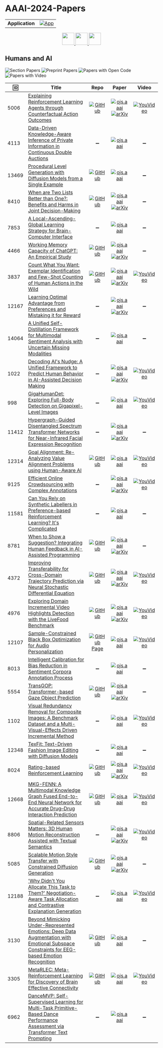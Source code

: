 # AAAI-2024-Papers

<table>
    <tr>
        <td><strong>Application</strong></td>
        <td>
            <a href="https://huggingface.co/spaces/DmitryRyumin/NewEraAI-Papers" style="float:left;">
                <img src="https://img.shields.io/badge/🤗-NewEraAI--Papers-FFD21F.svg" alt="App" />
            </a>
        </td>
    </tr>
</table>

<div align="center">
    <a href="https://github.com/DmitryRyumin/AAAI-2024-Papers/blob/main/sections/2024/main/game_theory_and_economic_paradigms.md">
        <img src="https://cdn.jsdelivr.net/gh/DmitryRyumin/NewEraAI-Papers@main/images/left.svg" width="40" alt="" />
    </a>
    <a href="https://github.com/DmitryRyumin/AAAI-2024-Papers/">
        <img src="https://cdn.jsdelivr.net/gh/DmitryRyumin/NewEraAI-Papers@main/images/home.svg" width="40" alt="" />
    </a>
    <a href="https://github.com/DmitryRyumin/AAAI-2024-Papers/blob/main/sections/2024/main/intelligent_robots.md">
        <img src="https://cdn.jsdelivr.net/gh/DmitryRyumin/NewEraAI-Papers@main/images/right.svg" width="40" alt="" />
    </a>
</div>

## Humans and AI

![Section Papers](https://img.shields.io/badge/Section%20Papers-31-42BA16) ![Preprint Papers](https://img.shields.io/badge/Preprint%20Papers-15-b31b1b) ![Papers with Open Code](https://img.shields.io/badge/Papers%20with%20Open%20Code-15-1D7FBF) ![Papers with Video](https://img.shields.io/badge/Papers%20with%20Video-15-FF0000)

| :id: | **Title** | **Repo** | **Paper** | **Video** |
|------|-----------|:--------:|:---------:|:---------:|
| 5006 | [Explaining Reinforcement Learning Agents through Counterfactual Action Outcomes](https://ojs.aaai.org/index.php/AAAI/article/view/28863) | [![GitHub](https://img.shields.io/github/stars/yotamitai/COViz?style=flat)](https://github.com/yotamitai/COViz) | [![ojs.aaai](https://img.shields.io/badge/pdf-ojs.aaai-1F6292.svg)](https://ojs.aaai.org/index.php/AAAI/article/view/28863/29640) <br /> [![arXiv](https://img.shields.io/badge/arXiv-2312.11118-b31b1b.svg)](https://arxiv.org/abs/2312.11118) | [![YouVideo](https://img.shields.io/badge/Video-000000??&style=flat&logo=youtube&logoColor=white)](https://ojs.aaai.org/index.php/AAAI/article/view/28863/29641) |
| 4113 | [Data-Driven Knowledge-Aware Inference of Private Information in Continuous Double Auctions](https://ojs.aaai.org/index.php/AAAI/article/view/28864) | :heavy_minus_sign: | [![ojs.aaai](https://img.shields.io/badge/pdf-ojs.aaai-1F6292.svg)](https://ojs.aaai.org/index.php/AAAI/article/view/28864/29642) | :heavy_minus_sign: |
| 13469 | [Procedural Level Generation with Diffusion Models from a Single Example](https://ojs.aaai.org/index.php/AAAI/article/view/28865) | [![GitHub](https://img.shields.io/github/stars/shiqi-dai/diffusioncraft?style=flat)](https://github.com/shiqi-dai/diffusioncraft) | [![ojs.aaai](https://img.shields.io/badge/pdf-ojs.aaai-1F6292.svg)](https://ojs.aaai.org/index.php/AAAI/article/view/28865/29644) | :heavy_minus_sign: |
| 8410 | [When are Two Lists Better than One?: Benefits and Harms in Joint Decision-Making](https://ojs.aaai.org/index.php/AAAI/article/view/28866) | [![GitHub](https://img.shields.io/github/stars/kpdonahue/benefits_harms_joint_decision_making?style=flat)](https://github.com/kpdonahue/benefits_harms_joint_decision_making) | [![ojs.aaai](https://img.shields.io/badge/pdf-ojs.aaai-1F6292.svg)](https://ojs.aaai.org/index.php/AAAI/article/view/28866/29646) <br /> [![arXiv](https://img.shields.io/badge/arXiv-2308.11721-b31b1b.svg)](https://arxiv.org/abs/2308.11721) | :heavy_minus_sign: |
| 7853 | [A Local-Ascending-Global Learning Strategy for Brain-Computer Interface](https://ojs.aaai.org/index.php/AAAI/article/view/28867) | :heavy_minus_sign: | [![ojs.aaai](https://img.shields.io/badge/pdf-ojs.aaai-1F6292.svg)](https://ojs.aaai.org/index.php/AAAI/article/view/28867/29647) | :heavy_minus_sign: |
| 4466 | [Working Memory Capacity of ChatGPT: An Empirical Study](https://ojs.aaai.org/index.php/AAAI/article/view/28868) | [![GitHub](https://img.shields.io/github/stars/Daniel-Gong/ChatGPT-WM?style=flat)](https://github.com/Daniel-Gong/ChatGPT-WM) | [![ojs.aaai](https://img.shields.io/badge/pdf-ojs.aaai-1F6292.svg)](https://ojs.aaai.org/index.php/AAAI/article/view/28868/29649) <br /> [![arXiv](https://img.shields.io/badge/arXiv-2305.03731-b31b1b.svg)](https://arxiv.org/abs/2305.03731) | :heavy_minus_sign: |
| 3837 | [Count What You Want: Exemplar Identification and Few-Shot Counting of Human Actions in the Wild](https://ojs.aaai.org/index.php/AAAI/article/view/28869) | [![GitHub](https://img.shields.io/github/stars/cvlab-stonybrook/ExRAC?style=flat)](https://github.com/cvlab-stonybrook/ExRAC) | [![ojs.aaai](https://img.shields.io/badge/pdf-ojs.aaai-1F6292.svg)](https://ojs.aaai.org/index.php/AAAI/article/view/28869/29651) <br /> [![arXiv](https://img.shields.io/badge/arXiv-2312.17330-b31b1b.svg)](https://arxiv.org/abs/2312.17330) | [![YouVideo](https://img.shields.io/badge/Video-000000??&style=flat&logo=youtube&logoColor=white)](https://ojs.aaai.org/index.php/AAAI/article/view/28869/29652) |
| 12167 | [Learning Optimal Advantage from Preferences and Mistaking it for Reward](https://ojs.aaai.org/index.php/AAAI/article/view/28870) | :heavy_minus_sign: | [![ojs.aaai](https://img.shields.io/badge/pdf-ojs.aaai-1F6292.svg)](https://ojs.aaai.org/index.php/AAAI/article/view/28870/29653) <br /> [![arXiv](https://img.shields.io/badge/arXiv-2310.02456-b31b1b.svg)](https://arxiv.org/abs/2310.02456) | :heavy_minus_sign: |
| 14064 | [A Unified Self-Distillation Framework for Multimodal Sentiment Analysis with Uncertain Missing Modalities](https://ojs.aaai.org/index.php/AAAI/article/view/28871) | :heavy_minus_sign: | [![ojs.aaai](https://img.shields.io/badge/pdf-ojs.aaai-1F6292.svg)](https://ojs.aaai.org/index.php/AAAI/article/view/28871/29655) | :heavy_minus_sign: |
| 1022 | [Decoding AI's Nudge: A Unified Framework to Predict Human Behavior in AI-Assisted Decision Making](https://ojs.aaai.org/index.php/AAAI/article/view/28872) | :heavy_minus_sign: | [![ojs.aaai](https://img.shields.io/badge/pdf-ojs.aaai-1F6292.svg)](https://ojs.aaai.org/index.php/AAAI/article/view/28872/29657) <br /> [![arXiv](https://img.shields.io/badge/arXiv-2401.05840-b31b1b.svg)](https://arxiv.org/abs/2401.05840) | [![YouVideo](https://img.shields.io/badge/Video-000000??&style=flat&logo=youtube&logoColor=white)](https://ojs.aaai.org/index.php/AAAI/article/view/28872/29658) |
| 998 | [GigaHumanDet: Exploring Full-Body Detection on Gigapixel-Level Images](https://ojs.aaai.org/index.php/AAAI/article/view/28873) | :heavy_minus_sign: | [![ojs.aaai](https://img.shields.io/badge/pdf-ojs.aaai-1F6292.svg)](https://ojs.aaai.org/index.php/AAAI/article/view/28873/29659) | [![YouVideo](https://img.shields.io/badge/Video-000000??&style=flat&logo=youtube&logoColor=white)](https://ojs.aaai.org/index.php/AAAI/article/view/28873/29660) |
| 11412 | [Hypergraph-Guided Disentangled Spectrum Transformer Networks for Near-Infrared Facial Expression Recognition](https://ojs.aaai.org/index.php/AAAI/article/view/28874) | :heavy_minus_sign: | [![ojs.aaai](https://img.shields.io/badge/pdf-ojs.aaai-1F6292.svg)](https://ojs.aaai.org/index.php/AAAI/article/view/28874/29661) <br /> [![arXiv](https://img.shields.io/badge/arXiv-2312.05907-b31b1b.svg)](https://arxiv.org/abs/2312.05907) | :heavy_minus_sign: |
| 12314 | [Goal Alignment: Re-Analyzing Value Alignment Problems using Human-Aware AI](https://ojs.aaai.org/index.php/AAAI/article/view/28875) | [![GitHub](https://img.shields.io/github/stars/HAPILab/GoalAlignment?style=flat)](https://github.com/HAPILab/GoalAlignment) | [![ojs.aaai](https://img.shields.io/badge/pdf-ojs.aaai-1F6292.svg)](https://ojs.aaai.org/index.php/AAAI/article/view/28875/29663) | [![YouVideo](https://img.shields.io/badge/Video-000000??&style=flat&logo=youtube&logoColor=white)](https://ojs.aaai.org/index.php/AAAI/article/view/28875/29664) |
| 9125 | [Efficient Online Crowdsourcing with Complex Annotations](https://ojs.aaai.org/index.php/AAAI/article/view/28876) | :heavy_minus_sign: | [![ojs.aaai](https://img.shields.io/badge/pdf-ojs.aaai-1F6292.svg)](https://ojs.aaai.org/index.php/AAAI/article/view/28876/29665) <br /> [![arXiv](https://img.shields.io/badge/arXiv-2401.15116-b31b1b.svg)](https://arxiv.org/abs/2401.15116) | [![YouVideo](https://img.shields.io/badge/Video-000000??&style=flat&logo=youtube&logoColor=white)](https://ojs.aaai.org/index.php/AAAI/article/view/28876/29666) |
| 11581 | [Can You Rely on Synthetic Labellers in Preference-based Reinforcement Learning? It's Complicated](https://ojs.aaai.org/index.php/AAAI/article/view/28877) | :heavy_minus_sign: | [![ojs.aaai](https://img.shields.io/badge/pdf-ojs.aaai-1F6292.svg)](https://ojs.aaai.org/index.php/AAAI/article/view/28877/29667) | :heavy_minus_sign: |
| 8781 | [When to Show a Suggestion? Integrating Human Feedback in AI-Assisted Programming](https://ojs.aaai.org/index.php/AAAI/article/view/28878) | [![GitHub](https://img.shields.io/github/stars/microsoft/coderec_programming_states?style=flat)](https://github.com/microsoft/coderec_programming_states) | [![ojs.aaai](https://img.shields.io/badge/pdf-ojs.aaai-1F6292.svg)](https://ojs.aaai.org/index.php/AAAI/article/view/28878/29669) <br /> [![arXiv](https://img.shields.io/badge/arXiv-2306.04930-b31b1b.svg)](https://arxiv.org/abs/2306.04930) | :heavy_minus_sign: |
| 4372 | [Improving Transferability for Cross-Domain Trajectory Prediction via Neural Stochastic Differential Equation](https://ojs.aaai.org/index.php/AAAI/article/view/28879) | [![GitHub](https://img.shields.io/github/stars/daeheepark/TrajSDE?style=flat)](https://github.com/daeheepark/TrajSDE) | [![ojs.aaai](https://img.shields.io/badge/pdf-ojs.aaai-1F6292.svg)](https://ojs.aaai.org/index.php/AAAI/article/view/28879/29670) <br /> [![arXiv](https://img.shields.io/badge/arXiv-2312.15906-b31b1b.svg)](https://arxiv.org/abs/2312.15906) | [![YouVideo](https://img.shields.io/badge/Video-000000??&style=flat&logo=youtube&logoColor=white)](https://ojs.aaai.org/index.php/AAAI/article/view/28879/29671) |
| 4976 | [Exploring Domain Incremental Video Highlights Detection with the LiveFood Benchmark](https://ojs.aaai.org/index.php/AAAI/article/view/28880) | [![GitHub](https://img.shields.io/github/stars/ForeverPs/IncrementalVHD_GPE?style=flat)](https://github.com/ForeverPs/IncrementalVHD_GPE) | [![ojs.aaai](https://img.shields.io/badge/pdf-ojs.aaai-1F6292.svg)](https://ojs.aaai.org/index.php/AAAI/article/view/28880/29672) <br /> [![arXiv](https://img.shields.io/badge/arXiv-2209.05166-b31b1b.svg)](https://arxiv.org/abs/2209.05166) | [![YouVideo](https://img.shields.io/badge/Video-000000??&style=flat&logo=youtube&logoColor=white)](https://ojs.aaai.org/index.php/AAAI/article/view/28880/29673) |
| 12107 | [Sample-Constrained Black Box Optimization for Audio Personalization](https://ojs.aaai.org/index.php/AAAI/article/view/28881) | [![GitHub Page](https://img.shields.io/badge/GitHub-Page-159957.svg)](https://oraclebo.github.io/) | [![ojs.aaai](https://img.shields.io/badge/pdf-ojs.aaai-1F6292.svg)](https://ojs.aaai.org/index.php/AAAI/article/view/28881/29674) | [![YouVideo](https://img.shields.io/badge/Video-000000??&style=flat&logo=youtube&logoColor=white)](https://ojs.aaai.org/index.php/AAAI/article/view/28881/29675) |
| 8013 | [Intelligent Calibration for Bias Reduction in Sentiment Corpora Annotation Process](https://ojs.aaai.org/index.php/AAAI/article/view/28882) | :heavy_minus_sign: | [![ojs.aaai](https://img.shields.io/badge/pdf-ojs.aaai-1F6292.svg)](https://ojs.aaai.org/index.php/AAAI/article/view/28882/29676) | :heavy_minus_sign: |
| 5554 | [TransGOP: Transformer-based Gaze Object Prediction](https://ojs.aaai.org/index.php/AAAI/article/view/28883) | [![GitHub](https://img.shields.io/github/stars/chenxi-Guo/TransGOP?style=flat)](https://github.com/chenxi-Guo/TransGOP) | [![ojs.aaai](https://img.shields.io/badge/pdf-ojs.aaai-1F6292.svg)](https://ojs.aaai.org/index.php/AAAI/article/view/28883/29678) <br /> [![arXiv](https://img.shields.io/badge/arXiv-2402.13578-b31b1b.svg)](https://arxiv.org/abs/2402.13578) | :heavy_minus_sign: |
| 1102 | [Visual Redundancy Removal for Composite Images: A Benchmark Dataset and a Multi-Visual-Effects Driven Incremental Method](https://ojs.aaai.org/index.php/AAAI/article/view/28884) | :heavy_minus_sign: | [![ojs.aaai](https://img.shields.io/badge/pdf-ojs.aaai-1F6292.svg)](https://ojs.aaai.org/index.php/AAAI/article/view/28884/29680) | [![YouVideo](https://img.shields.io/badge/Video-000000??&style=flat&logo=youtube&logoColor=white)](https://ojs.aaai.org/index.php/AAAI/article/view/28884/29681) |
| 12348 | [TexFit: Text-Driven Fashion Image Editing with Diffusion Models](https://ojs.aaai.org/index.php/AAAI/article/view/28885) | :heavy_minus_sign: | [![ojs.aaai](https://img.shields.io/badge/pdf-ojs.aaai-1F6292.svg)](https://ojs.aaai.org/index.php/AAAI/article/view/28885/29682) | :heavy_minus_sign: |
| 8024 | [Rating-based Reinforcement Learning](https://ojs.aaai.org/index.php/AAAI/article/view/28886) | [![GitHub](https://img.shields.io/github/stars/Dev1nW/Rating-based-Reinforcement-Learning?style=flat)](https://github.com/Dev1nW/Rating-based-Reinforcement-Learning) | [![ojs.aaai](https://img.shields.io/badge/pdf-ojs.aaai-1F6292.svg)](https://ojs.aaai.org/index.php/AAAI/article/view/28886/29684) <br /> [![arXiv](https://img.shields.io/badge/arXiv-2307.16348-b31b1b.svg)](https://arxiv.org/abs/2307.16348) | [![YouVideo](https://img.shields.io/badge/Video-000000??&style=flat&logo=youtube&logoColor=white)](https://ojs.aaai.org/index.php/AAAI/article/view/28886/29685) |
| 12668 | [MKG-FENN: A Multimodal Knowledge Graph Fused End-to-End Neural Network for Accurate Drug–Drug Interaction Prediction](https://ojs.aaai.org/index.php/AAAI/article/view/28887) | [![GitHub](https://img.shields.io/github/stars/wudi1989/MKG-FENN?style=flat)](https://github.com/wudi1989/MKG-FENN) | [![ojs.aaai](https://img.shields.io/badge/pdf-ojs.aaai-1F6292.svg)](https://ojs.aaai.org/index.php/AAAI/article/view/28887/29686) | [![YouVideo](https://img.shields.io/badge/Video-000000??&style=flat&logo=youtube&logoColor=white)](https://ojs.aaai.org/index.php/AAAI/article/view/28887/29687) |
| 8806 | [Spatial-Related Sensors Matters: 3D Human Motion Reconstruction Assisted with Textual Semantics](https://ojs.aaai.org/index.php/AAAI/article/view/28888) | :heavy_minus_sign: | [![ojs.aaai](https://img.shields.io/badge/pdf-ojs.aaai-1F6292.svg)](https://ojs.aaai.org/index.php/AAAI/article/view/28888/29688) <br /> [![arXiv](https://img.shields.io/badge/arXiv-2401.05412-b31b1b.svg)](https://arxiv.org/abs/2401.05412) | [![YouVideo](https://img.shields.io/badge/Video-000000??&style=flat&logo=youtube&logoColor=white)](https://ojs.aaai.org/index.php/AAAI/article/view/28888/29689) |
| 5085 | [Scalable Motion Style Transfer with Constrained Diffusion Generation](https://ojs.aaai.org/index.php/AAAI/article/view/28889) | [![GitHub](https://img.shields.io/github/stars/anonymous-user-2023/ddst?style=flat)](https://github.com/anonymous-user-2023/ddst) | [![ojs.aaai](https://img.shields.io/badge/pdf-ojs.aaai-1F6292.svg)](https://ojs.aaai.org/index.php/AAAI/article/view/28889/29690) <br /> [![arXiv](https://img.shields.io/badge/arXiv-2312.07311-b31b1b.svg)](https://arxiv.org/abs/2312.07311) | :heavy_minus_sign: |
| 12188 | ['Why Didn't You Allocate This Task to Them?' Negotiation-Aware Task Allocation and Contrastive Explanation Generation](https://ojs.aaai.org/index.php/AAAI/article/view/28890) | :heavy_minus_sign: | [![ojs.aaai](https://img.shields.io/badge/pdf-ojs.aaai-1F6292.svg)](https://ojs.aaai.org/index.php/AAAI/article/view/28890/29692) | [![YouVideo](https://img.shields.io/badge/Video-000000??&style=flat&logo=youtube&logoColor=white)](https://ojs.aaai.org/index.php/AAAI/article/view/28890/29693) |
| 3130 | [Beyond Mimicking Under-Represented Emotions: Deep Data Augmentation with Emotional Subspace Constraints for EEG-based Emotion Recognition](https://ojs.aaai.org/index.php/AAAI/article/view/28891) | [![GitHub](https://img.shields.io/github/stars/tczhangzhi/PyTorch-ESCGAN?style=flat)](https://github.com/tczhangzhi/PyTorch-ESCGAN) | [![ojs.aaai](https://img.shields.io/badge/pdf-ojs.aaai-1F6292.svg)](https://ojs.aaai.org/index.php/AAAI/article/view/28891/29694) | :heavy_minus_sign: |
| 3305 | [MetaRLEC: Meta-Reinforcement Learning for Discovery of Brain Effective Connectivity](https://ojs.aaai.org/index.php/AAAI/article/view/28892) | [![GitHub](https://img.shields.io/github/stars/layzoom/MetaRLEC?style=flat)](https://github.com/layzoom/MetaRLEC) | [![ojs.aaai](https://img.shields.io/badge/pdf-ojs.aaai-1F6292.svg)](https://ojs.aaai.org/index.php/AAAI/article/view/28892/29696) | [![YouVideo](https://img.shields.io/badge/Video-000000??&style=flat&logo=youtube&logoColor=white)](https://ojs.aaai.org/index.php/AAAI/article/view/28892/29697) |
| 6962 | [DanceMVP: Self-Supervised Learning for Multi-Task Primitive-Based Dance Performance Assessment via Transformer Text Prompting](https://ojs.aaai.org/index.php/AAAI/article/view/28893) | :heavy_minus_sign: | [![ojs.aaai](https://img.shields.io/badge/pdf-ojs.aaai-1F6292.svg)](https://ojs.aaai.org/index.php/AAAI/article/view/28893/29698) | :heavy_minus_sign: |
